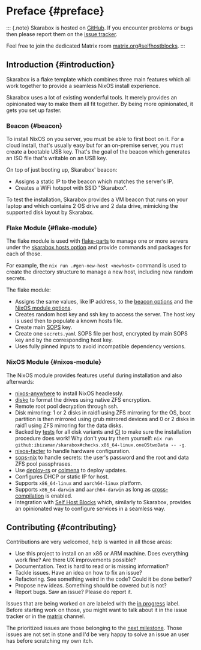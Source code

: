 <!-- Read these docs at https://installer.skarabox.com -->
# Preface {#preface}

::: {.note}
Skarabox is hosted on [GitHub](https://github.com/ibizaman/skarabox).
If you encounter problems or bugs then please report them on the [issue
tracker](https://github.com/ibizaman/skarabox/issues).

Feel free to join the dedicated Matrix room
[matrix.org#selfhostblocks](https://matrix.to/#/#selfhostblocks:matrix.org).
:::

## Introduction {#introduction}

Skarabox is a flake template which combines three main features
which all work together to provide a seamless NixOS install experience.

Skarabox uses a lot of existing wonderful tools.
It merely provides an opinionated way to make them all fit together.
By being more opinionated, it gets you set up faster.

### Beacon {#beacon}

To install NixOS on you server, you must be able to first
boot on it. For a cloud install, that's usually easy but
for an on-premise server, you must create a bootable USB key.
That's the goal of the beacon which generates an ISO file
that's writable on an USB key.

On top of just booting up, Skarabox' beacon:
- Assigns a static IP to the beacon which matches the server's IP.
- Creates a WiFi hotspot with SSID "Skarabox".

To test the installation, Skarabox provides a VM beacon
that runs on your laptop and which contains 2 OS drive and 2 data drive,
mimicking the supported disk layout by Skarabox.

### Flake Module {#flake-module}

The flake module is used with [flake-parts][] to manage one or more servers
under the [skarabox.hosts option][Flake module options]
and provide commands and packages for each of those.

For example, the `nix run .#gen-new-host <newhost>` command is used to create
the directory structure to manage a new host, including new random secrets.

The flake module:

- Assigns the same values, like IP address, to the [beacon options][] and the [NixOS module options][].
- Creates random host key and ssh key to access the server.
  The host key is used then to populate a known hosts file.
- Create main [SOPS][sops-nix] key.
- Create one `secrets.yaml` SOPS file per host, encrypted by main SOPS key
  and by the corresponding host key.
- Uses fully pinned inputs to avoid incompatible dependency versions.

[flake-parts]: https://flake.parts
[beacon options]: https://installer.skarabox.com/options.html#beacon-options
[NixOS module options]: https://installer.skarabox.com/options.html#skarabox-options
[Flake module options]: https://installer.skarabox.com/options.html#flake-module-options

### NixOS Module {#nixos-module}

The NixOS module provides features useful during installation
and also afterwards:

- [nixos-anywhere][] to install NixOS headlessly.
- [disko][] to format the drives using native ZFS encryption.
- Remote root pool decryption through ssh.
- Disk mirroring: 1 or 2 disks in raid1 using ZFS mirroring for the OS,
  boot partition is then mirrored using grub mirrored devices
  and 0 or 2 disks in raid1 using ZFS mirroring for the data disks.
- Backed by [tests][] for all disk variants
  and [CI][] to make sure the installation procedure does work!
  Why don't you try them yourself: `nix run github:ibizaman/skarabox#checks.x86_64-linux.oneOStwoData -- -g`.
- [nixos-facter][] to handle hardware configuration.
- [sops-nix][] to handle secrets: the user's password and the root and data ZFS pool passphrases.
- Use [deploy-rs][] or [colmena][] to deploy updates.
- Configures DHCP or static IP for host.
- Supports `x86_64-linux` and `aarch64-linux` platform.
- Supports `x86_64-darwin` and `aarch64-darwin` as long as [cross-compilation][] is enabled.
- Integration with [Self Host Blocks][] which, similarly to Skarabox,
  provides an opinionated way to configure services in a seamless way.

[nixos-anywhere]: https://github.com/nix-community/nixos-anywhere
[disko]: https://github.com/nix-community/disko
[nixos-facter]: https://github.com/nix-community/nixos-facter
[sops-nix]: https://github.com/Mic92/sops-nix
[deploy-rs]: https://github.com/serokell/deploy-rs
[colmena]: https://github.com/zhaofengli/colmena
[tests]: ./tests/default.nix
[CI]: ./.github/workflows/build.yaml
[cross-compilation]: https://github.com/cpick/nix-rosetta-builder
[Self Host Blocks]: https://github.com/ibizaman/selfhostblocks

## Contributing {#contributing}

Contributions are very welcomed, help is wanted in all those areas:

- Use this project to install on an x86 or ARM machine.
  Does everything work fine? Are there UX improvements possible?
- Documentation. Text is hard to read or is missing information?
- Tackle issues. Have an idea on how to fix an issue?
- Refactoring. See something weird in the code? Could it be done better?
- Propose new ideas. Something should be covered but is not?
- Report bugs. Saw an issue? Please do report it.

Issues that are being worked on are labeled with the [in progress][] label.
Before starting work on those, you might want to talk about it in the issue tracker
or in the [matrix][] channel.

[in progress]: https://github.com/ibizaman/skarabox/issues?q=is%3Aissue%20state%3Aopen%20label%3A%22in%20progress%22
[matrix]: https://matrix.to/#/#selfhostblocks:matrix.org

The prioritized issues are those belonging to the [next milestone][milestone].
Those issues are not set in stone and I'd be very happy to solve
an issue an user has before scratching my own itch.

[issues]: https://github.com/ibizaman/skarabox/issues
[milestone]: https://github.com/ibizaman/skarabox/milestones
